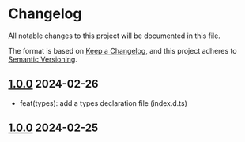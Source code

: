 # Changelog

All notable changes to this project will be documented in this file.

The format is based on [Keep a Changelog](https://keepachangelog.com/en/1.0.0/),
and this project adheres to
[Semantic Versioning](https://semver.org/spec/v2.0.0.html).

## [1.0.0](v1.0.0...v1.1.0) 2024-02-26

- feat(types): add a types declaration file (index.d.ts)

## [1.0.0](https://github.com/sherwinski/pokeapi-ts/commit/f23da70653b5b066a5ed8c6138103f52ee2cbe86...v1.0.0) 2024-02-25
